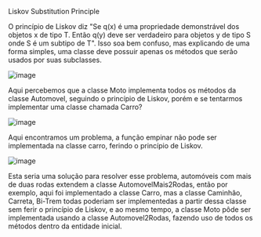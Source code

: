 Liskov Substitution Principle

O princípio de Liskov diz "Se q(x) é uma propriedade demonstrável dos objetos x de tipo T. Então q(y) deve ser verdadeiro para objetos y de tipo S onde S é um subtipo de T".
Isso soa bem confuso, mas explicando de uma forma simples, uma classe deve possuir apenas os métodos que serão usados por suas subclasses.

![image](https://github.com/MonoHenry/EngSoft/assets/142462239/e559acff-f9d6-40a3-b500-8b8f78393f4e)


Aqui percebemos que a classe Moto implementa todos os métodos da classe Automovel, seguindo o princípio de Liskov, porém e se tentarmos implementar uma classe chamada Carro?

![image](https://github.com/MonoHenry/EngSoft/assets/142462239/4172b4c1-0268-4153-b62f-2ca8007aaa0b)


Aqui encontramos um problema, a função empinar não pode ser implementada na classe carro, ferindo o princípio de Liskov.

![image](https://github.com/MonoHenry/EngSoft/assets/142462239/30bb32c9-a23d-4a6c-b274-c7ba39c612a7)

Esta seria uma solução para resolver esse problema, automóveis com mais de duas rodas extendem a classe AutomovelMais2Rodas, então por exemplo, aqui foi implementado a classe Carro, mas a classe Caminhão, Carreta, Bi-Trem todas poderiam ser implementedas a partir dessa classe sem ferir o princípio de Liskov, e ao mesmo tempo, a classe Moto pôde ser implementada usando a classe Automovel2Rodas, fazendo uso de todos os métodos dentro da entidade inicial.

